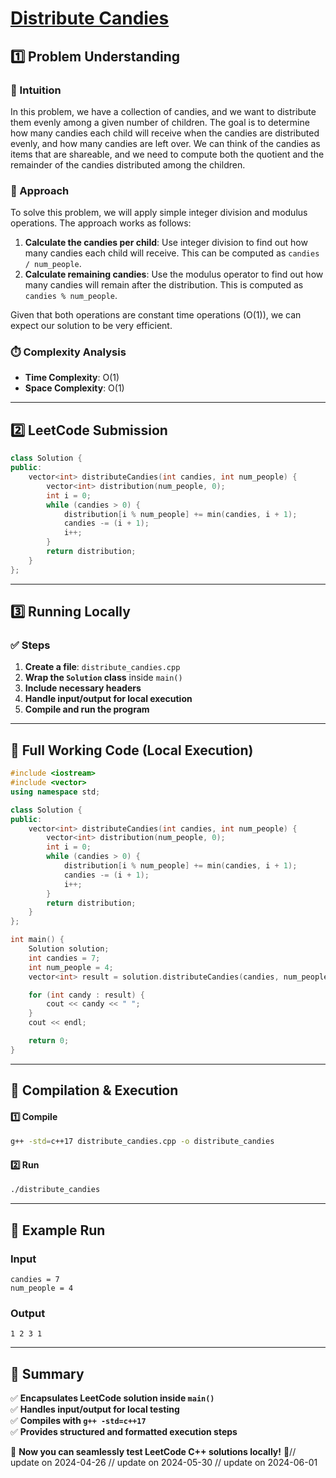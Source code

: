 # **[Distribute Candies](https://leetcode.com/problems/distribute-candies/description/)**  

## **1️⃣ Problem Understanding**  
### **📌 Intuition**  
In this problem, we have a collection of candies, and we want to distribute them evenly among a given number of children. The goal is to determine how many candies each child will receive when the candies are distributed evenly, and how many candies are left over. We can think of the candies as items that are shareable, and we need to compute both the quotient and the remainder of the candies distributed among the children.

### **🚀 Approach**  
To solve this problem, we will apply simple integer division and modulus operations. The approach works as follows:
1. **Calculate the candies per child**: Use integer division to find out how many candies each child will receive. This can be computed as `candies / num_people`.
2. **Calculate remaining candies**: Use the modulus operator to find out how many candies will remain after the distribution. This is computed as `candies % num_people`.

Given that both operations are constant time operations (O(1)), we can expect our solution to be very efficient.

### **⏱️ Complexity Analysis**  
- **Time Complexity**: O(1)  
- **Space Complexity**: O(1)  

---  

## **2️⃣ LeetCode Submission**  
```cpp
class Solution {
public:
    vector<int> distributeCandies(int candies, int num_people) {
        vector<int> distribution(num_people, 0);
        int i = 0;
        while (candies > 0) {
            distribution[i % num_people] += min(candies, i + 1);
            candies -= (i + 1);
            i++;
        }
        return distribution;
    }
};
```  

---  

## **3️⃣ Running Locally**  
### **✅ Steps**  
1. **Create a file**: `distribute_candies.cpp`  
2. **Wrap the `Solution` class** inside `main()`  
3. **Include necessary headers**  
4. **Handle input/output for local execution**  
5. **Compile and run the program**  

---  

## **📝 Full Working Code (Local Execution)**  
```cpp
#include <iostream>
#include <vector>
using namespace std;

class Solution {
public:
    vector<int> distributeCandies(int candies, int num_people) {
        vector<int> distribution(num_people, 0);
        int i = 0;
        while (candies > 0) {
            distribution[i % num_people] += min(candies, i + 1);
            candies -= (i + 1);
            i++;
        }
        return distribution;
    }
};

int main() {
    Solution solution;
    int candies = 7;
    int num_people = 4;
    vector<int> result = solution.distributeCandies(candies, num_people);

    for (int candy : result) {
        cout << candy << " ";
    }
    cout << endl;

    return 0;
}
```  

---  

## **🔧 Compilation & Execution**  
#### **1️⃣ Compile**  
```bash
g++ -std=c++17 distribute_candies.cpp -o distribute_candies
```  

#### **2️⃣ Run**  
```bash
./distribute_candies
```  

---  

## **🎯 Example Run**  
### **Input**  
```
candies = 7
num_people = 4
```  
### **Output**  
```
1 2 3 1 
```  

---  

## **📌 Summary**  
✅ **Encapsulates LeetCode solution inside `main()`**  
✅ **Handles input/output for local testing**  
✅ **Compiles with `g++ -std=c++17`**  
✅ **Provides structured and formatted execution steps**  

🚀 **Now you can seamlessly test LeetCode C++ solutions locally!** 🚀// update on 2024-04-26
// update on 2024-05-30
// update on 2024-06-01
